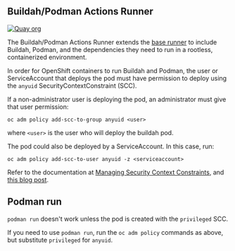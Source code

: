 ## Buildah/Podman Actions Runner

[![Quay org](https://img.shields.io/badge/quay-redhat--github--actions%2Fbuildah--runner-red)](https://quay.io/repository/redhat-github-actions/buildah-runner)

The Buildah/Podman Actions Runner extends the [base runner](../base) to include Buildah, Podman, and the dependencies they need to run in a rootless, containerized environment.

In order for OpenShift containers to run Buildah and Podman, the user or ServiceAccount that deploys the pod must have permission to deploy using the `anyuid` SecurityContextConstraint (SCC).

If a non-administrator user is deploying the pod, an administrator must give that user permission:
```
oc adm policy add-scc-to-group anyuid <user>
```

where `<user>` is the user who will deploy the buildah pod.

The pod could also be deployed by a ServiceAccount. In this case, run:
```
oc adm policy add-scc-to-user anyuid -z <serviceaccount>
```

Refer to the documentation at [Managing Security Context Constraints](https://docs.openshift.com/container-platform/4.6/authentication/managing-security-context-constraints.html), and [this blog post](https://www.openshift.com/blog/managing-sccs-in-openshift).

## Podman run
`podman run` doesn't work unless the pod is created with the `privileged` SCC.

If you need to use `podman run`, run the `oc adm policy` commands as above, but substitute `privileged` for `anyuid`.
